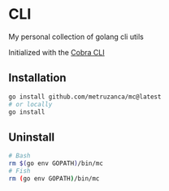 # CLI

My personal collection of golang cli utils

Initialized with the [Cobra CLI](https://github.com/spf13/cobra-cli/blob/main/README.md)

## Installation

```bash
go install github.com/metruzanca/mc@latest
# or locally
go install
```

## Uninstall

```bash
# Bash
rm $(go env GOPATH)/bin/mc
# Fish
rm (go env GOPATH)/bin/mc
```
